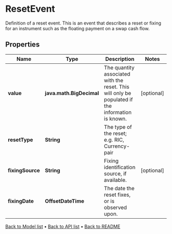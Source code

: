 

# ResetEvent

Definition of a reset event. This is an event that describes a reset or fixing for an instrument such as the floating payment on a swap cash flow.

## Properties

| Name | Type | Description | Notes |
|------------ | ------------- | ------------- | -------------|
|**value** | **java.math.BigDecimal** | The quantity associated with the reset. This will only be populated if the information is known. |  [optional] |
|**resetType** | **String** | The type of the reset; e.g. RIC, Currency-pair |  |
|**fixingSource** | **String** | Fixing identification source, if available. |  [optional] |
|**fixingDate** | **OffsetDateTime** | The date the reset fixes, or is observed upon. |  |



[Back to Model list](../README.md#documentation-for-models) &#8226; [Back to API list](../README.md#documentation-for-api-endpoints) &#8226; [Back to README](../README.md)


